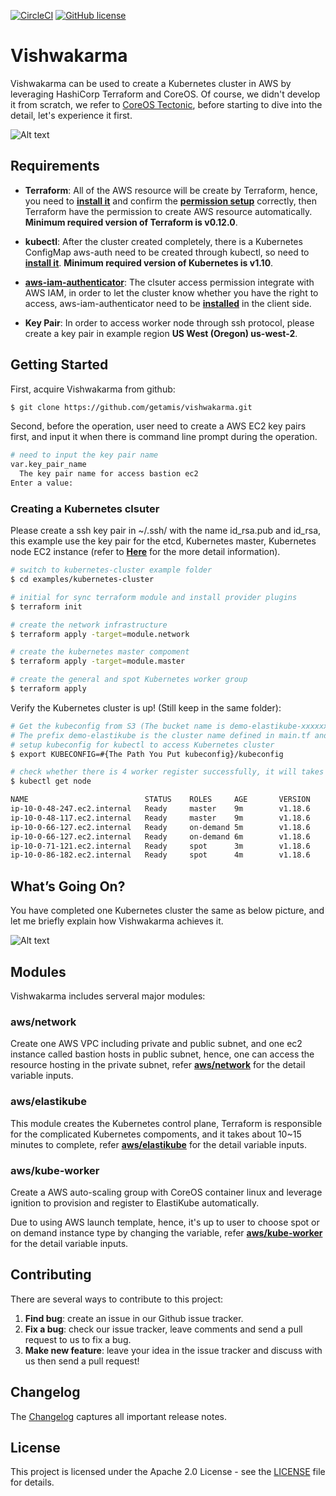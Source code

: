 [![CircleCI](https://circleci.com/gh/getamis/vishwakarma/tree/master.svg?style=svg)](https://circleci.com/gh/getamis/vishwakarma/tree/master) [![GitHub license](https://img.shields.io/github/license/getamis/vishwakarma)](https://github.com/getamis/vishwakarma/blob/master/LICENSE)
# Vishwakarma
Vishwakarma can be used to create a Kubernetes cluster in AWS by leveraging HashiCorp Terraform and CoreOS. Of course, we didn't develop it from scratch, we refer to [CoreOS Tectonic](https://github.com/coreos/tectonic-installer), before starting to dive into the detail, let's experience it first.

![Alt text](https://cdn-images-1.medium.com/max/800/1*ocPrvGrCORzJiF3rK3GG_g.png)

## Requirements

- **Terraform**: All of the AWS resource will be create by Terraform, hence, you need to [**install it**](https://www.terraform.io/intro/getting-started/install.html) and confirm the [**permission setup**](https://www.terraform.io/docs/providers/aws/index.html) correctly, then Terraform have the permission to create AWS resource automatically. **Minimum required version of Terraform is v0.12.0**.

- **kubectl**: After the cluster created completely, there is a Kubernetes ConfigMap aws-auth need to be created through kubectl, so need to [**install it**](https://kubernetes.io/docs/tasks/tools/install-kubectl/#install-kubectl). **Minimum required version of Kubernetes is v1.10**.

- **[aws-iam-authenticator](https://docs.aws.amazon.com/zh_tw/eks/latest/userguide/install-aws-iam-authenticator.html)**: The clsuter access permission integrate with AWS IAM, in order to let the cluster know whether you have the right to access, aws-iam-authenticator need to be [**installed**](https://docs.aws.amazon.com/eks/latest/userguide/configure-kubectl.html) in the client side.

- **Key Pair**: In order to access worker node through ssh protocol, please create a key pair in example region **US West (Oregon) us-west-2**.

## Getting Started
First, acquire Vishwakarma from github:

```sh
$ git clone https://github.com/getamis/vishwakarma.git
```

Second, before the operation, user need to create a AWS EC2 key pairs first, and input it when there is command line prompt during the operation.

```sh
# need to input the key pair name
var.key_pair_name
  The key pair name for access bastion ec2
Enter a value:
```

### Creating a Kubernetes clsuter
Please create a ssh key pair in ~/.ssh/ with the name id_rsa.pub and id_rsa, this example use the key pair for the etcd, Kubernetes master, Kubernetes node EC2 instance (refer to [**Here**](https://medium.com/getamis/elastikube-self-hosted-and-highly-configurable-kubernetes-building-blocks-97cd7afccef) for the more detail information).

```sh
# switch to kubernetes-cluster example folder
$ cd examples/kubernetes-cluster

# initial for sync terraform module and install provider plugins
$ terraform init

# create the network infrastructure
$ terraform apply -target=module.network

# create the kubernetes master compoment
$ terraform apply -target=module.master

# create the general and spot Kubernetes worker group
$ terraform apply
```

Verify the Kubernetes cluster is up! (Still keep in the same folder):

```sh
# Get the kubeconfig from S3 (The bucket name is demo-elastikube-xxxxxxxx. 
# The prefix demo-elastikube is the cluster name defined in main.tf and the rest part is an MD5.
# setup kubeconfig for kubectl to access Kubernetes cluster
$ export KUBECONFIG=#{The Path You Put kubeconfig}/kubeconfig

# check whether there is 4 worker register successfully, it will takes several minutes...
$ kubectl get node

NAME                          STATUS    ROLES     AGE       VERSION
ip-10-0-48-247.ec2.internal   Ready     master    9m        v1.18.6
ip-10-0-48-117.ec2.internal   Ready     master    9m        v1.18.6
ip-10-0-66-127.ec2.internal   Ready     on-demand 5m        v1.18.6
ip-10-0-66-127.ec2.internal   Ready     on-demand 6m        v1.18.6
ip-10-0-71-121.ec2.internal   Ready     spot      3m        v1.18.6
ip-10-0-86-182.ec2.internal   Ready     spot      4m        v1.18.6
```

## What’s Going On?
You have completed one Kubernetes cluster the same as below picture, and let me briefly explain how Vishwakarma achieves it.

![Alt text](https://cdn-images-1.medium.com/max/800/1*tvAY88CzHhxo4lBB6OUSyA.png)

## Modules
Vishwakarma includes serveral major modules:

### aws/network
Create one AWS VPC including private and public subnet, and one ec2 instance called bastion hosts in public subnet, hence, one can access the resource hosting in the private subnet, refer [**aws/network**](Documentation/variables/aws/network.md) for the detail variable inputs.

### aws/elastikube
This module creates the Kubernetes control plane, Terraform is responsible for the complicated Kubernetes compoments, and it takes about 10~15 minutes to complete, refer [**aws/elastikube**](Documentation/variables/aws/elastikube.md) for the detail variable inputs.

### aws/kube-worker
Create a AWS auto-scaling group with CoreOS container linux and leverage ignition to provision and register to ElastiKube automatically.

Due to using AWS launch template, hence, it's up to user to choose spot or on demand instance type by changing the variable, refer [**aws/kube-worker**](Documentation/variables/aws/kube-worker.md) for the detail variable inputs.

## Contributing
There are several ways to contribute to this project:

1. **Find bug**: create an issue in our Github issue tracker.
2. **Fix a bug**: check our issue tracker, leave comments and send a pull request to us to fix a bug.
3. **Make new feature**: leave your idea in the issue tracker and discuss with us then send a pull request!

## Changelog
The [Changelog](CHANGELOG.md) captures all important release notes.

## License
This project is licensed under the Apache 2.0 License - see the [LICENSE](LICENSE) file for details.

